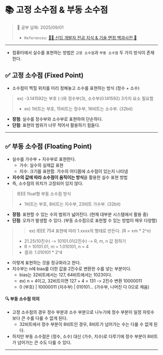 # 📚 고정 소수점 & 부동 소수점

> 📌 공부 날짜: 2025/09/01
> - `References`: [👶🏻 신입 개발자 전공 지식 & 기술 면접 백과사전 📖](https://gyoogle.dev/blog/computer-science/computer-architecture/%EA%B3%A0%EC%A0%95%20%EC%86%8C%EC%88%98%EC%A0%90%20&%20%EB%B6%80%EB%8F%99%20%EC%86%8C%EC%88%98%EC%A0%90.html)

---
- 컴퓨터에서 실수를 표현하는 방법은 `고정 소수점`과 `부동 소수점` 두 가지 방식이 존재한다.

## ✅ 고정 소수점 (Fixed Point)
- 소수점이 찍힐 위치를 미리 정해놓고 소수를 표현하는 방식 (정수 + 소수)

> ex) -3.141592는 부호 (-)와 정수부(3), 소수부(0.141592) 3가지 요소 필요함
> - ex) 1비트는 부호, 15비트는 정수부, 16비트는 소수부. (32bit)

- **장점**: 실수를 정수부와 소수부로 표현하여 단순하다.
- **단점**: 표현의 범위가 너무 적어서 활용하기 힘들다.

---

## ✅ 부동 소수점 (Floating Point)
- 실수를 가수부 + 지수부로 표현한다.
  - 가수: 실수의 실제값 표현
  - 지수: 크기를 표현함. 가수의 어디쯤에 소수점이 있는지 나타냄
- **지수의 값에 따라 소수점이 움직이는 방식**을 활용한 실수 표현 방법
- 즉, 소수점의 위치가 고정되어 있지 않다.

> IEEE float형 부동 소수점 방식
> - 1비트는 부호, 8비트는 지수부, 23비트 가수부. (32bit)

- **장점**: 표현할 수 있는 수의 범위가 넓어진다. (현재 대부분 시스템에서 활용 중)
- **단점**: 오차가 발생할 수 있다. (부동 소수점으로 표현할 수 있는 방법이 매우 다양함)

>> ex) IEEE 754 표현에 따라 1.xxxx의 형태로 만든다. (R = ±m * 2^n)
> - 21.25(10진수) -> 10101.01(2진수) -> R, m, n 값 정하기
> - R = 10101.01, m = 1.010101, n = 4
> - 결과: 1.010101 * 2^4
- 이렇게 표현하는 것을 정규화라고 한다.
- 지수부는 n에 bias를 더한 값을 2진수로 변환한 수를 넣는 부분이다.
  - bias는 32비트에서는 127, 64비트에서는 1023이다.
  - ex) n = 4이고, 32비트이면 127 + 4 = 131 -> 2진수 변환 10000011
  - 0 (부호) | 10000011 (지수부) | 010101... (가수부, 나머진 다 0으로 채움)

#### 🔍 부동 소수점 의의
- 고정 소수점의 경우 정수 부분과 소수 부분으로 나누기에 정수 부분이 일정 자릿수보다 큰 수를 다룰 수 없게 된다.
  - 32비트에서 정수 부분이 8비트인 경우, 8비트가 넘어가는 수는 다룰 수 없게 된다.
- 하지만 부동 소수점은 (정수, 소수) 대신 (가수, 지수)로 다루기에 정수 부분이 8비트가 넘어가는 큰 수도 다룰 수 있다.

---
